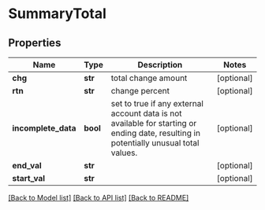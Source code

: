 # SummaryTotal

## Properties
Name | Type | Description | Notes
------------ | ------------- | ------------- | -------------
**chg** | **str** | total change amount | [optional] 
**rtn** | **str** | change percent | [optional] 
**incomplete_data** | **bool** | set to true if any external account data is not available for starting or ending date, resulting in potentially unusual total values. | [optional] 
**end_val** | **str** |  | [optional] 
**start_val** | **str** |  | [optional] 

[[Back to Model list]](../README.md#documentation-for-models) [[Back to API list]](../README.md#documentation-for-api-endpoints) [[Back to README]](../README.md)


